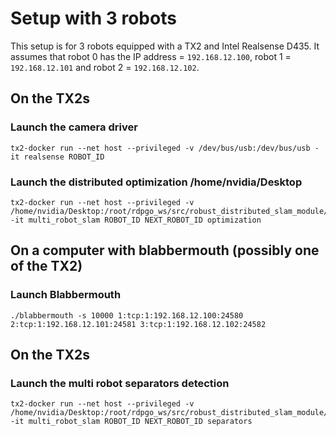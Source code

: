 # Setup with 3 robots
This setup is for 3 robots equipped with a TX2 and Intel Realsense D435.
It assumes that robot 0 has the IP address = `192.168.12.100`, robot 1 = `192.168.12.101` and robot 2 = `192.168.12.102`. 

## On the TX2s
### Launch the camera driver
```
tx2-docker run --net host --privileged -v /dev/bus/usb:/dev/bus/usb -it realsense ROBOT_ID
```

### Launch the distributed optimization /home/nvidia/Desktop
```
tx2-docker run --net host --privileged -v /home/nvidia/Desktop:/root/rdpgo_ws/src/robust_distributed_slam_module/scripts/log -it multi_robot_slam ROBOT_ID NEXT_ROBOT_ID optimization
```

## On a computer with blabbermouth (possibly one of the TX2)
### Launch Blabbermouth
```
./blabbermouth -s 10000 1:tcp:1:192.168.12.100:24580 2:tcp:1:192.168.12.101:24581 3:tcp:1:192.168.12.102:24582
```

## On the TX2s
### Launch the multi robot separators detection
```
tx2-docker run --net host --privileged -v /home/nvidia/Desktop:/root/rdpgo_ws/src/robust_distributed_slam_module/scripts/log -it multi_robot_slam ROBOT_ID NEXT_ROBOT_ID separators
```
